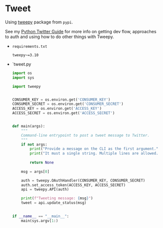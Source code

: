# Tweet

Using [tweepy](https://pypi.org/project/tweepy/) package from `pypi`.

See my [Python Twitter Guide](https://michaelcurrin.github.io/python-twitter-guide/) for more info on getting dev flow, approaches to auth and using how to do other things with Tweepy.

- `requirements.txt`
    ```
    tweepy~=3.10
    ```
- `tweet.py
    ```python
    import os
    import sys
    
    import tweepy
    
    
    CONSUMER_KEY = os.environ.get('CONSUMER_KEY')
    CONSUMER_SECRET = os.environ.get('CONSUMER_SECRET')
    ACCESS_KEY = os.environ.get('ACCESS_KEY')
    ACCESS_SECRET = os.environ.get('ACCESS_SECRET')


    def main(args):
        """
        Command-line entrypoint to post a tweet message to Twitter.
        """
        if not args:
            print("Provide a message on the CLI as the first argument.")
            print("It must a single string. Multiple lines are allowed.")
            
            return None
        
        msg = args[0]

        auth = tweepy.OAuthHandler(CONSUMER_KEY, CONSUMER_SECRET)
        auth.set_access_token(ACCESS_KEY, ACCESS_SECRET)
        api = tweepy.API(auth)

        print(f"Tweeting message: {msg}")
        tweet = api.update_status(msg)
        
    
    if __name__ == "__main__":
        main(sys.argv[1:)
    ```
